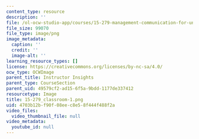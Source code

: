```yaml
---
content_type: resource
description: ''
file: /ol-ocw-studio-app/courses/15-279-management-communication-for-undergraduates-fall-2012/4703b12bf90f08eec8e58f444f488f2a_15-279_classroom-1.png
file_size: 99070
file_type: image/png
image_metadata:
  caption: ''
  credit: ''
  image-alt: ''
learning_resource_types: []
license: https://creativecommons.org/licenses/by-nc-sa/4.0/
ocw_type: OCWImage
parent_title: Instructor Insights
parent_type: CourseSection
parent_uid: 49579cf2-ad15-6f5a-9bdd-1177de337412
resourcetype: Image
title: 15-279_classroom-1.png
uid: 4703b12b-f90f-08ee-c8e5-8f444f488f2a
video_files:
  video_thumbnail_file: null
video_metadata:
  youtube_id: null
---
```

